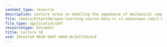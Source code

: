 ```yaml
---
content_type: resource
description: Lecture notes on modeling the impedance of mechanical components.
file: /media/https%3A/open-learning-course-data-rc.s3.amazonaws.com/2-004-dynamics-and-control-ii-spring-2008/20cee7a4963094d7e0e68c2efc2dcacd_lecture_10.pdf
file_type: application/pdf
resourcetype: Document
title: Lecture 10
uid: 20cee7a4-9630-94d7-e0e6-8c2efc2dcacd
---
```

